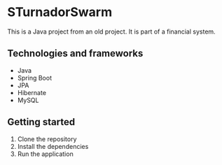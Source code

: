 # STurnadorSwarm

This is a Java project from an old project. It is part of a financial system.

## Technologies and frameworks

* Java
* Spring Boot
* JPA
* Hibernate
* MySQL

## Getting started

1. Clone the repository
2. Install the dependencies
3. Run the application
